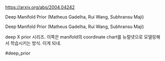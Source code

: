 https://arxiv.org/abs/2004.04242

Deep Manifold Prior (Matheus Gadelha, Rui Wang, Subhransu Maji)

Deep Manifold Prior (Matheus Gadelha, Rui Wang, Subhransu Maji)

deep X prior 시리즈. 이쪽은 manifold의 coordinate chart를 뉴럴넷으로 모델링해서 학습시키는 방식. 이게 되네.

#deep_prior